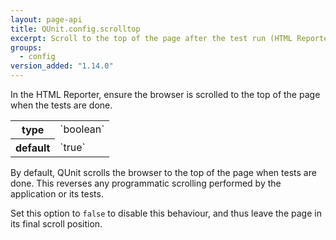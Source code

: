 ```yaml
---
layout: page-api
title: QUnit.config.scrolltop
excerpt: Scroll to the top of the page after the test run (HTML Reporter).
groups:
  - config
version_added: "1.14.0"
---
```


In the HTML Reporter, ensure the browser is scrolled to the top of the page when the tests are done.

<table>
<tr>
  <th>type</th>
  <td markdown="span">`boolean`</td>
</tr>
<tr>
  <th>default</th>
  <td markdown="span">`true`</td>
</tr>
</table>

By default, QUnit scrolls the browser to the top of the page when tests are done. This reverses any programmatic scrolling performed by the application or its tests.

Set this option to `false` to disable this behaviour, and thus leave the page in its final scroll position.
